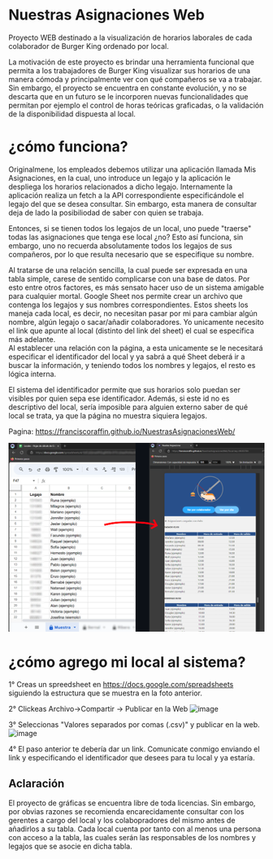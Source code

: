 # Nuestras Asignaciones Web

Proyecto WEB destinado a la visualización de horarios laborales de cada colaborador de Burger King ordenado por local.

La motivación de este proyecto es brindar una herramienta funcional que permita a los trabajadores de Burger King visualizar sus horarios de una manera cómoda y principalmente ver con qué compañeros se va a trabajar. Sin embargo, el proyecto se encuentra en constante evolución, y no se descarta que en un futuro se le incorporen nuevas funcionalidades que permitan por ejemplo el control de horas teóricas graficadas, o la validación de la disponibilidad dispuesta al local. 

# ¿cómo funciona?
Originalmene, los empleados debemos utilizar una aplicación llamada Mis Asignaciones, en la cual, uno introduce un legajo y la aplicación le despliega los horarios relacionados a dicho legajo. Internamente la aplicación realiza un fetch a la API correspondiente especificándole el legajo del que se desea consultar. Sin embargo, esta manera de consultar deja de lado la posibiliodad de saber con quien se trabaja. 

Entonces, si se tienen todos los legajos de un local, uno puede "traerse" todas las asignaciones que tenga ese local ¿no? Esto así funciona, sin embargo, uno no recuerda absolutamente todos los legajos de sus compañeros, por lo que resulta necesario que se especifique su nombre.  

Al tratarse de una relación sencilla, la cual puede ser expresada en una tabla simple, carese de sentido complicarse con una base de datos. Por esto entre otros factores, es más sensato hacer uso de un sistema  amigable para cualquier mortal. Google Sheet nos permite crear un archivo que contenga los legajos y sus nombres correspondientes. Estos sheets los maneja cada local, es decir, no necesitan pasar por mi para cambiar algún nombre, algún legajo o sacar/añadir colaboradores. Yo unicamente necesito el link que apunte al local (distinto del link del sheet) el cual se especifica más adelante.  
Al establecer una relación con la página, a esta unicamente se le necesitará especificar el identificador del local y ya sabrá a qué Sheet deberá ir a buscar la información, y teniendo todos los nombres y legajos, el resto es lógica interna. 

El sistema del identificador permite que sus horarios solo puedan ser visibles por quien sepa ese identificador. Además, si este id no es descriptivo del local, sería imposible para alguien externo saber de qué local se trata, ya que la página no muestra siquiera legajos.  

Pagina: https://franciscoraffin.github.io/NuestrasAsignacionesWeb/


![IMAGEN_MPD](https://github.com/FranciscoRaffin/NuestrasAsignacionesWeb/blob/main/readme_imagenes/ejemplo.png)


# ¿cómo agrego mi local al sistema?

1° Creas un spreedsheet en https://docs.google.com/spreadsheets siguiendo la estructura que se muestra en la foto anterior.

2° Clickeas Archivo->Compartir -> Publicar en la Web
![image](https://github.com/user-attachments/assets/337ff39b-e72d-4194-afb0-203450030f8a)

3°
Seleccionas "Valores separados por comas (.csv)" y publicar en la web.
![image](https://github.com/user-attachments/assets/95259916-2387-4d7f-92a7-4ff881c5db3e)

4°
El paso anterior te debería dar un link. Comunicate conmigo enviando el link y especificando el identificador que desees para tu local y ya estaría.


## Aclaración

El proyecto de gráficas se encuentra libre de toda licencias. Sin embargo, por obvias razones se recomienda encarecidamente consultar con los gerentes a cargo del local y los colabopradores del mismo antes de añadirlos a su tabla. Cada local cuenta por tanto con al menos una persona con acceso a la tabla, las cuales serán las responsables de los nombres y legajos que se asocie en dicha tabla.
